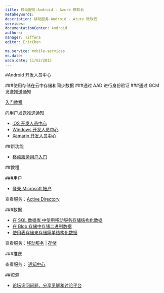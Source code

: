 ```yaml
---
title: 移动服务-Android - Azure 微软云
metakeywords: 
description: 移动服务-Android - Azure 微软云
services: 
documentationCenter: Android
authors: 
manager: Tiffena
editor: EricChen

ms.service: mobile-services
ms.date: 
wacn.date: 11/02/2015
---
```


#Android 开发人员中心

###使用存储在云中存储和同步数据
###通过 AAD 进行身份验证</h3>
###通过 GCM 发送推送通知</h3>

[入门教程](../../articles/mobile-services/mobile-services-android-get-started.md)

向用户发送推送通知

- [iOS 开发人员中心](/develop/mobile/ios)
- [Windows 开发人员中心](/develop/mobile/windows)
- [Xamarin 开发人员中心](/develop/mobile/xamarin)

##新功能

<!--- [使用 Active Directory 登录和访问资源](/documentation/articles/mobile-services-dotnet-backend-android-ad-authentication/)-->
- [移动服务用户入门](../../articles/mobile-services/mobile-services-android-get-started-users.md)

<!--
- [使用 New Relic 监视移动服务](/documentation/articles/store-new-relic-mobile-services-monitor/)
-->

##教程

###用户

- [登录 Microsoft 帐户](../../articles/mobile-services/mobile-services-android-get-started-users.md)
<!--- [使用 Active Directory 登录和访问资源](/documentation/articles/mobile-services-dotnet-backend-android-ad-authentication/)-->
<!--- [代表用户访问 SharePoint](/documentation/articles/mobile-services-dotnet-backend-calling-sharepoint-on-behalf-of-user/)-->

查看服务：[Active Directory](https://github.com/AzureAD)

###数据</h3>

- [在 SQL 数据库 中使用移动服务存储结构化数据](../../articles/mobile-services/mobile-services-android-get-started-data.md)
- [在 Blob 存储中存储二进制数据](../../articles/storage/storage-java-how-to-use-blob-storage.md)
- [使用表存储来存储简单结构化数据](../../articles/storage/storage-java-how-to-use-table-storage.md)

查看服务：[移动服务](../../articles/mobile-services/index.md) | [存储](../../articles/storage/index.md)

###推送

查看服务： [通知中心](../../articles/notification-hubs/index.md)

<!--
###分析</h3>

- [使用 New Relic 监视移动服务](/documentation/articles/store-new-relic-mobile-services-monitor/)

查看服务： <a href="http://www.capptain.com/">Capptain</a>
-->

##资源

<!--
- [Android 参考查找针对客户端库和服务器脚本的文档](/develop/mobile/reference-android)
- [Android 示例了解丰富的可下载示例应用程序](/develop/mobile/android-samples)
-->

- [论坛询问问题、分享见解和讨论平台](https://social.msdn.microsoft.com/Forums/zh-CN/home?forum=windowsazurezhchs)

